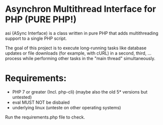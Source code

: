 # Asynchron Multithread Interface for PHP (PURE PHP!)
asi (ASync Interface) is a class written in pure PHP that adds multithreading support to a single PHP script.

The goal of this project is to execute long-running tasks like database updates or file downloads (for example, with cURL) in a second, third, ... process while performing other tasks in the "main thread" simultaneously.

# Requirements:
-  PHP 7 or greater (Incl. php-cli) (maybe also the old 5* versions but untested)
-  eval MUST NOT be disbaled
-  underlying linux (unteste on other operating systems)

Run the requirements.php file to check.

